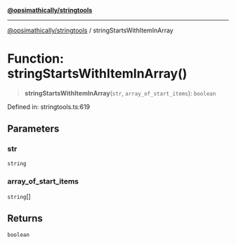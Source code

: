 [**@opsimathically/stringtools**](../README.md)

***

[@opsimathically/stringtools](../README.md) / stringStartsWithItemInArray

# Function: stringStartsWithItemInArray()

> **stringStartsWithItemInArray**(`str`, `array_of_start_items`): `boolean`

Defined in: stringtools.ts:619

## Parameters

### str

`string`

### array\_of\_start\_items

`string`[]

## Returns

`boolean`
